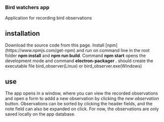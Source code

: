 ### Bird watchers app

<p>Application for recording bird observations<p>

## installation

<p>Download the source code from this page. Install [npm](https://www.npmjs.com/get-npm) and run on command line in the root folder <strong>npm install</strong> and <strong>npm run build</strong>. Command <strong>npm start</strong> opens the development mode and command <strong>electron-packager .</strong> should create the executable file bird_observer(Linux) or bird_observer.exe(Windows)</p>

## use

<p>The app opens in a window, where you can view the recorded observations and open a form to addd a new observation by clicking the <em>new observation</em> button. Observations can be sorted by clicking the header fields, and the note field can also be expanded on click. For now, the observations are only saved locally on the app database.</p>
